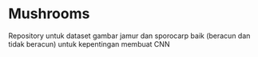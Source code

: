 # Mushrooms
Repository untuk dataset gambar jamur dan sporocarp baik (beracun dan tidak beracun) untuk kepentingan membuat CNN
